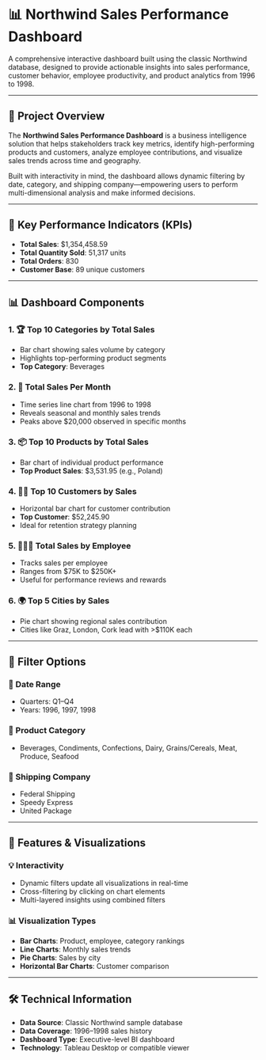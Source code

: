 # 📊 Northwind Sales Performance Dashboard

A comprehensive interactive dashboard built using the classic Northwind database, designed to provide actionable insights into sales performance, customer behavior, employee productivity, and product analytics from 1996 to 1998.

---

## 🚀 Project Overview

The **Northwind Sales Performance Dashboard** is a business intelligence solution that helps stakeholders track key metrics, identify high-performing products and customers, analyze employee contributions, and visualize sales trends across time and geography.

Built with interactivity in mind, the dashboard allows dynamic filtering by date, category, and shipping company—empowering users to perform multi-dimensional analysis and make informed decisions.

---

## 📌 Key Performance Indicators (KPIs)

- **Total Sales**: $1,354,458.59  
- **Total Quantity Sold**: 51,317 units  
- **Total Orders**: 830  
- **Customer Base**: 89 unique customers  

---

## 📊 Dashboard Components

### 1. 🏆 Top 10 Categories by Total Sales
- Bar chart showing sales volume by category  
- Highlights top-performing product segments  
- **Top Category**: Beverages

### 2. 📅 Total Sales Per Month
- Time series line chart from 1996 to 1998  
- Reveals seasonal and monthly sales trends  
- Peaks above $20,000 observed in specific months

### 3. 📦 Top 10 Products by Total Sales
- Bar chart of individual product performance  
- **Top Product Sales**: $3,531.95 (e.g., Poland)

### 4. 🧑‍💼 Top 10 Customers by Sales
- Horizontal bar chart for customer contribution  
- **Top Customer**: $52,245.90  
- Ideal for retention strategy planning

### 5. 🧑‍🤝‍🧑 Total Sales by Employee
- Tracks sales per employee  
- Ranges from $75K to $250K+  
- Useful for performance reviews and rewards

### 6. 🌍 Top 5 Cities by Sales
- Pie chart showing regional sales contribution  
- Cities like Graz, London, Cork lead with >$110K each

---

## 🔧 Filter Options

### 📆 Date Range
- Quarters: Q1–Q4  
- Years: 1996, 1997, 1998  

### 📂 Product Category
- Beverages, Condiments, Confections, Dairy, Grains/Cereals, Meat, Produce, Seafood  

### 🚚 Shipping Company
- Federal Shipping  
- Speedy Express  
- United Package  

---

## 🧩 Features & Visualizations

### 💡 Interactivity
- Dynamic filters update all visualizations in real-time  
- Cross-filtering by clicking on chart elements  
- Multi-layered insights using combined filters

### 📊 Visualization Types
- **Bar Charts**: Product, employee, category rankings  
- **Line Charts**: Monthly sales trends  
- **Pie Charts**: Sales by city  
- **Horizontal Bar Charts**: Customer comparison

---


## 🛠️ Technical Information

- **Data Source**: Classic Northwind sample database  
- **Data Coverage**: 1996–1998 sales history  
- **Dashboard Type**: Executive-level BI dashboard  
- **Technology**: Tableau Desktop or compatible viewer  

